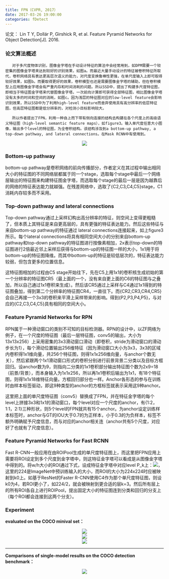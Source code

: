 ```yaml
---
title: FPN（CVPR, 2017）
date: 2017-03-26 19:00:00
categories: fDetect
---
```


<script type="text/javascript" src="http://cdn.mathjax.org/mathjax/latest/MathJax.js?config=default"></script>

论文： Lin T Y, Dollár P, Girshick R, et al. Feature Pyramid Networks for Object Detection[J]. 2016.

### 论文算法概述

       对于多尺度物体识别，图像金字塔在手动设计特征的算法中会经常用到，如DPM需要一个较密集的图像金字塔来达到较好的识别效果，如图a。而最近大量手动设计的特征被卷积特征所取代，卷积网络具有表达更高层次语义的能力，对尺度变换鲁棒性更强，在单尺度输入上即可取得较好效果，如图b。而要取得更好的效果，卷积模型也还是需要图像金字塔的辅助，但在卷积模型上应用图像金字塔会有严重内存和时间消耗的问题。所以SSD中，提出了构建多尺度特征图，即相当于特征图金字塔来代替图像金字塔，一次前向计算即可获得全部特征图，相比图像金字塔没有太多的时间和空间的消耗，如图c。因为浅层的特征图对应的low-level feature会影响识别效果，所以SSD中为了利用high-level feature而舍弃使用具有高分辨率的低层特征图，但高层特征图都是低分辨率的，对检测小目标影响较大。

	   所以作者提出了FPN，利用一种自上而下带有侧向连接的结构去构建在各个尺度上的高级语义特征图（high-level semantic feature maps），如figure3。输入单尺度任意大小图像，输出多个level的特征图，为全卷积结构。该结构涉及到a bottom-up pathway, a top-down pathway, and lateral connections。在Mask RCNN中有使用到。

<center><img src="{{ site.baseurl }}/images/pdDetect/fpn1.png"></center>

### Bottom-up pathway

   bottom-up pathway是卷积网络的前向传播部分，作者定义在其过程中输出相同大小的特征图的不同网络层都属于同一个stage，选取每个stage中最后一个网络层输出的特征图来构建特征图金字塔，而选取每个stage的最后一层是因为越靠后的网络的特征表达能力就越强。在残差网络中，选取了{C2,C3,C4,C5}stage，C1消耗内存较多而不采用。
 
### Top-down pathway and lateral connections
 
   Top-down pathway通过上采样幻构出高分辨率的特征，则空间上变得更粗糙了，但本质上其特征是来自更高层的，具有更强的特征表达能力。然后这些特征与来自bottom-up pathway的特征通过 lateral connections连接起来，如上figure3所示。每个lateral connections将具有相同空间大小的分别来自bottom-up pathway和top-down pathway的特征图进行按像素相加，2x表示top-down的特征图进行2倍最近邻上采样后获得与bottom-up的特征图一样的大小，1x1用于将bottom-up的特征图降维。而其中bottom-up的特征是较低层次的，特征表达能力较弱，但包含更多的位置信息。

   这特征图相加的过程由C5 stage开始往下，先在C5上用1x1的卷积核生成初始的第一个分辨率的特征图CR5（最上面的一个，没有来自更上面的C6的特征图与之叠加，所以自己通过1x1卷积来生成）。然后该CR5通过上采样与C4通过1x1得到的特征图叠加，得到第二个分辨率的特征图CR4，一直往下。而{CR2,CR3,CR4,CR5}会自己再接一个3x3的卷积来平滑上采样带来的影响。得到{P2,P3,P4,P5}，与对应的{C2,C3,C4,C5}具有相同的空间大小。
   
### Feature Pyramid Networks for RPN

   RPN属于一种滑动窗口的类别不可知的目标检测器。RPN的设计中，以ZF网络为例子，在一个尺度的特征图（最后一层特征图，conv5的输出，大小为13x13x256）上采用密集的3x3滑动窗口滑动（即卷积，stride为滑动窗口的滑动步长为1），每个滑动位置输出256维特征（因为滑动窗口大小为3x3，3x3的区域内卷积得1x1维向量，共256个特征图，则得1x1x256维向量，与anchor个数无关），然后紧跟两个1x1滑动窗口形式的卷积分别进行前景背景二分类以及目标方框回归。设anchor数为9，则指向二分类的1x1卷积部分输出特征图个数为2x9=18（前景/背景），而本身输入为1x1x256，所以再1x1卷积后输出为1x1，有18个特征图，则得1x1x18维特征向量。方框回归部分也一样。Anchor各形态的参与在训练时由样本标签驱动，即这9种类型的anchor的方框标签就表示采用这9种anchor。

   这里把上面的单尺度特征图（conv5）替换成了FPN，并在特征金字塔的每个level上拼接3x3和1x1的滑动窗口，每个level对应一个尺度的anchor，有{1:2，1:1，2:1}三种形状，则5个level的FPN就共有15个anchor。为anchor设定训练样本标签时，anchor与GT的IOU大于0.7的为正样本，小于0.3的为负样本，标签不额外明确赋予尺度信息，而与对应的anchor相关连（anchor共有5个尺度，对应好了也就有了尺度信息）。
   
### Feature Pyramid Networks for Fast RCNN

   Fast R-CNN一般应用在由ROIPool生成的单尺度特征图上，而这里把FPN应用上需要将ROI设定到多个尺度到金字塔中，则这特征金字塔可以看成是从图像金字塔中得到的。将w/h大小的ROI通过下式，设成特征金字塔中对应level P_k上：<img src="{{ site.baseurl }}/images/pdDetect/fpn2.png">，这里的224是ImageNet中预训练输入的大小，而ROI的大小为224x224时应被映射到k0上。如基于ResNet的Faster R-CNN使用C4作为那个单尺度特征图，则设k0为4，若ROI更小了，如224/2，就会被映射到更合适的层k=3。然后所有层上的所有ROI各自上进行ROIPool，提出固定大小的特征图连到分类和回归的分支上（每个ROI都会连接到这两个分支）。
   
### Experiment

   <strong>evaluated on the COCO minival set：</strong>
   
   <center><img src="{{ site.baseurl }}/images/pdDetect/fpn3.png"></center>
   
   <center><img src="{{ site.baseurl }}/images/pdDetect/fpn4.png"></center>
   
   <center><img src="{{ site.baseurl }}/images/pdDetect/fpn5.png"></center>
   
   ------
   
   <strong>Comparisons of single-model results on the COCO detection benchmark：</strong>
   
   <center><img src="{{ site.baseurl }}/images/pdDetect/fpn6.png"></center>
   



